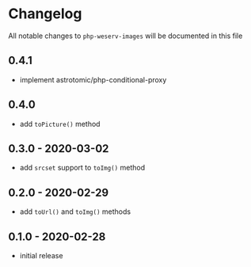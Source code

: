 # Changelog

All notable changes to `php-weserv-images` will be documented in this file

## 0.4.1

- implement astrotomic/php-conditional-proxy

## 0.4.0

- add `toPicture()` method

## 0.3.0 - 2020-03-02

- add `srcset` support to `toImg()` method

## 0.2.0 - 2020-02-29

- add `toUrl()` and `toImg()` methods

## 0.1.0 - 2020-02-28

- initial release

